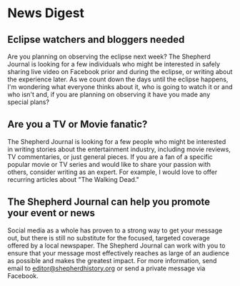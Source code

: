 # News Digest

## Eclipse watchers and bloggers needed

Are you planning on observing the eclipse next week? The Shepherd Journal is looking for a few individuals who might be interested in safely sharing live video on Facebook prior and during the eclipse, or writing about the experience later.As we count down the days until the eclipse happens, I'm wondering what everyone thinks about it, who is going to watch it or and who isn't and, if you are planning on observing it have you made any special plans?


## Are you a TV or Movie fanatic?

The Shepherd Journal is looking for a few people who might be interested in writing stories about the entertainment industry, including movie reviews, TV commentaries, or just general pieces. If you are a fan of a specific popular movie or TV series and would like to share your passion with others, consider writing as an expert. For example, I would love to offer recurring articles about "The Walking Dead."


## The Shepherd Journal can help you promote your event or news

Social media as a whole has proven to a strong way to get your message out, but there is still no substitute for the focused, targeted coverage offered by a local newspaper. The Shepherd Journal can work with you to ensure that your message most effectively reaches as large of an audience as possible and makes the greatest impact.For more information, send email to editor@shepherdhistory.org or send a private message via Facebook.

